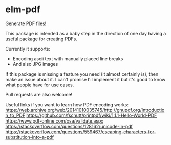 # elm-pdf

Generate PDF files!

This package is intended as a baby step in the direction of one day having a useful package for creating PDFs.

Currently it supports:
- Encoding ascii text with manually placed line breaks
- And also JPG images

If this package is missing a feature you need (it almost certainly is), then make an issue about it.
I can't promise I'll implement it but it's good to know what people have for use cases.

Pull requests are also welcome!

Useful links if you want to learn how PDF encoding works:
https://web.archive.org/web/20141010035745/http://gnupdf.org/Introduction_to_PDF
https://github.com/fschutt/printpdf/wiki/1.1.1-Hello-World-PDF
https://www.pdf-online.com/osa/validate.aspx
https://stackoverflow.com/questions/128162/unicode-in-pdf
https://stackoverflow.com/questions/559467/escaping-characters-for-substitution-into-a-pdf
